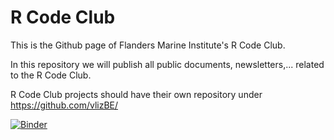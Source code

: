 # R Code Club

This is the Github page of Flanders Marine Institute's R Code Club.

In this repository we will publish all public documents, newsletters,... related to the R Code Club.

R Code Club projects should have their own repository under <https://github.com/vlizBE/>

[![Binder](https://mybinder.org/badge_logo.svg)](https://mybinder.org/v2/gh/vlizBE/R-Code-Club/master)
